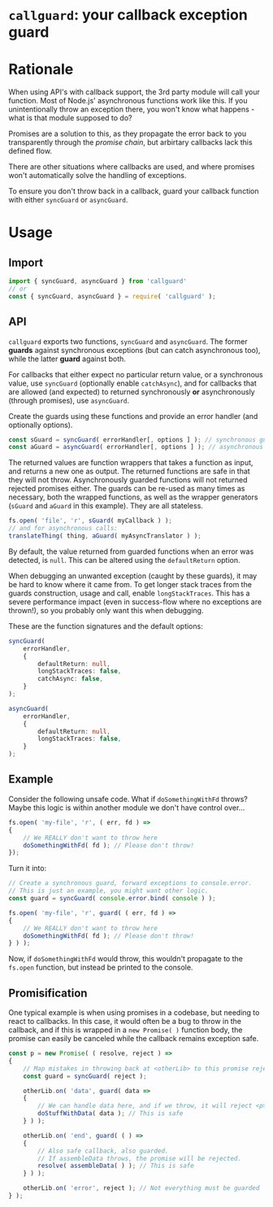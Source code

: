 # `callguard`: your callback exception guard

# Rationale

When using API's with callback support, the 3rd party module will call your function. Most of Node.js' asynchronous functions work like this. If you unintentionally throw an exception there, you won't know what happens - what is that module supposed to do?

Promises are a solution to this, as they propagate the error back to you transparently through the *promise chain*, but arbirtary callbacks lack this defined flow.

There are other situations where callbacks are used, and where promises won't automatically solve the handling of exceptions.

To ensure you don't throw back in a callback, guard your callback function with either `syncGuard` or `asyncGuard`.


# Usage


## Import

```ts
import { syncGuard, asyncGuard } from 'callguard'
// or
const { syncGuard, asyncGuard } = require( 'callguard' );
```


## API

`callguard` exports two functions, `syncGuard` and `asyncGuard`. The former **guards** against synchronous exceptions (but can catch asynchronous too), while the latter **guard** against both.

For callbacks that either expect no particular return value, or a synchronous value, use `syncGuard` (optionally enable `catchAsync`), and for callbacks that are allowed (and expected) to returned synchronously **or** asynchronously (through promises), use `asyncGuard`.

Create the guards using these functions and provide an error handler (and optionally options).

```ts
const sGuard = syncGuard( errorHandler[, options ] ); // synchronous guard
const aGuard = asyncGuard( errorHandler[, options ] ); // asynchronous guard
```

The returned values are function wrappers that takes a function as input, and returns a new one as output. The returned functions are safe in that they will not throw. Asynchronously guarded functions will not returned rejected promises either. The guards can be re-used as many times as necessary, both the wrapped functions, as well as the wrapper generators (`sGuard` and `aGuard` in this example). They are all stateless.

```ts
fs.open( 'file', 'r', sGuard( myCallback ) );
// and for asynchronous calls:
translateThing( thing, aGuard( myAsyncTranslator ) );
```

By default, the value returned from guarded functions when an error was detected, is `null`. This can be altered using the `defaultReturn` option.

When debugging an unwanted exception (caught by these guards), it may be hard to know where it came from. To get longer stack traces from the guards construction, usage and call, enable `longStackTraces`. This has a severe performance impact (even in success-flow where no exceptions are thrown!), so you probably only want this when debugging.

These are the function signatures and the default options:

```ts
syncGuard(
    errorHandler,
    {
        defaultReturn: null,
        longStackTraces: false,
        catchAsync: false,
    }
);

asyncGuard(
    errorHandler,
    {
        defaultReturn: null,
        longStackTraces: false,
    }
);
```


## Example

Consider the following unsafe code. What if `doSomethingWithFd` throws? Maybe this logic is within another module we don't have control over...

```ts
fs.open( 'my-file', 'r', ( err, fd ) =>
{
    // We REALLY don't want to throw here
    doSomethingWithFd( fd ); // Please don't throw!
});
```

Turn it into:

```ts
// Create a synchronous guard, forward exceptions to console.error.
// This is just an example, you might want other logic.
const guard = syncGuard( console.error.bind( console ) );

fs.open( 'my-file', 'r', guard( ( err, fd ) =>
{
    // We REALLY don't want to throw here
    doSomethingWithFd( fd ); // Please don't throw!
} ) );
```

Now, if `doSomethingWithFd` would throw, this wouldn't propagate to the `fs.open` function, but instead be printed to the console.


## Promisification

One typical example is when using promises in a codebase, but needing to react to callbacks. In this case, it would often be a bug to throw in the callback, and if this is wrapped in a `new Promise( )` function body, the promise can easily be canceled while the callback remains exception safe.

```ts
const p = new Promise( ( resolve, reject ) =>
{
    // Map mistakes in throwing back at <otherLib> to this promise rejection
    const guard = syncGuard( reject );

    otherLib.on( 'data', guard( data =>
    {
        // We can handle data here, and if we throw, it will reject <p>
        doStuffWithData( data ); // This is safe
    } ) );

    otherLib.on( 'end', guard( ( ) =>
    {
        // Also safe callback, also guarded.
        // If assembleData throws, the promise will be rejected.
        resolve( assembleData( ) ); // This is safe
    } ) );

    otherLib.on( 'error', reject ); // Not everything must be guarded
} );
```
